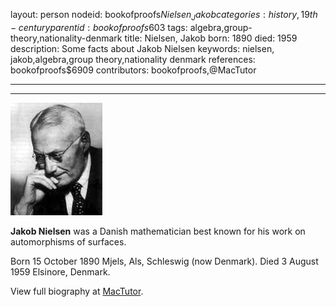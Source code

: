 layout: person
nodeid: bookofproofs$Nielsen_Jakob
categories: history,19th-century
parentid: bookofproofs$603
tags: algebra,group-theory,nationality-denmark
title: Nielsen, Jakob
born: 1890
died: 1959
description: Some facts about Jakob Nielsen
keywords: nielsen, jakob,algebra,group theory,nationality denmark
references: bookofproofs$6909
contributors: bookofproofs,@MacTutor

---


---

![Nielsen_Jakob.jpg](https://github.com/bookofproofs/bookofproofs.github.io/blob/main/_sources/_assets/images/portraits/Nielsen_Jakob.jpg?raw=true)

**Jakob Nielsen** was a Danish mathematician best known for his work on automorphisms of surfaces.

Born 15 October 1890 Mjels, Als, Schleswig (now Denmark). Died 3 August 1959 Elsinore, Denmark.


View full biography at [MacTutor](https://mathshistory.st-andrews.ac.uk/Biographies/Nielsen_Jakob/).